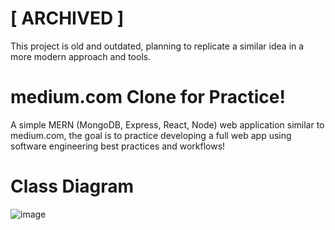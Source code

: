 # [ ARCHIVED ]
This project is old and outdated, planning to replicate a similar idea in a more modern approach and tools.
# medium.com Clone for Practice!
A simple MERN (MongoDB, Express, React, Node) web application similar to medium.com, the goal is to practice developing a full web app using software engineering best practices and workflows!
# Class Diagram
![image](https://github.com/AhmadTripleA/MediumDotCom-Clone/assets/145459081/6b34c808-b044-47c7-8b15-95b24e2c5bdc)
